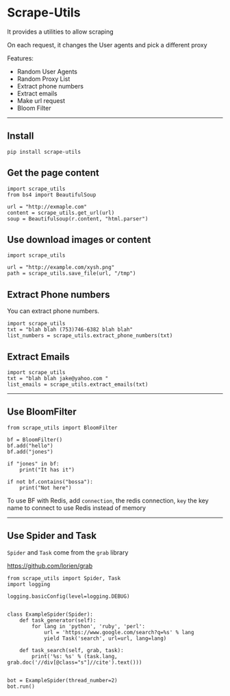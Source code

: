 # Scrape-Utils

It provides a utilities to allow scraping

On each request, it changes the User agents and pick a different proxy

Features:

- Random User Agents
- Random Proxy List
- Extract phone numbers
- Extract emails
- Make url request
- Bloom Filter

---

## Install 

    pip install scrape-utils 
    
    
## Get the page content

    import scrape_utils 
    from bs4 import BeautifulSoup
    
    url = "http://exmaple.com"
    content = scrape_utils.get_url(url)
    soup = Beautifulsoup(r.content, "html.parser")
    
    

## Use download images or content

    import scrape_utils 
    
    url = "http://example.com/xysh.png"
    path = scrape_utils.save_file(url, "/tmp")
    
    
## Extract Phone numbers

You can extract phone numbers. 

    import scrape_utils
    txt = "blah blah (753)746-6382 blah blah"
    list_numbers = scrape_utils.extract_phone_numbers(txt)


## Extract Emails

    import scrape_utils
    txt = "blah blah jake@yahoo.com "
    list_emails = scrape_utils.extract_emails(txt)    

---

## Use BloomFilter
    

    from scrape_utils import BloomFilter
    
    bf = BloomFilter()
    bf.add("hello")
    bf.add("jones")

    if "jones" in bf:
        print("It has it")

    if not bf.contains("bossa"):
        print("Not here")
        
        
To use BF with Redis, add `connection`, the redis connection, `key` the key name
to connect to use Redis instead of memory

---

## Use Spider and Task

`Spider` and `Task` come from the `grab` library

https://github.com/lorien/grab

    from scrape_utils import Spider, Task
    import logging
    
    logging.basicConfig(level=logging.DEBUG)
    
    
    class ExampleSpider(Spider):
        def task_generator(self):
            for lang in 'python', 'ruby', 'perl':
                url = 'https://www.google.com/search?q=%s' % lang
                yield Task('search', url=url, lang=lang)
    
        def task_search(self, grab, task):
            print('%s: %s' % (task.lang, grab.doc('//div[@class="s"]//cite').text()))
    
    
    bot = ExampleSpider(thread_number=2)
    bot.run()



